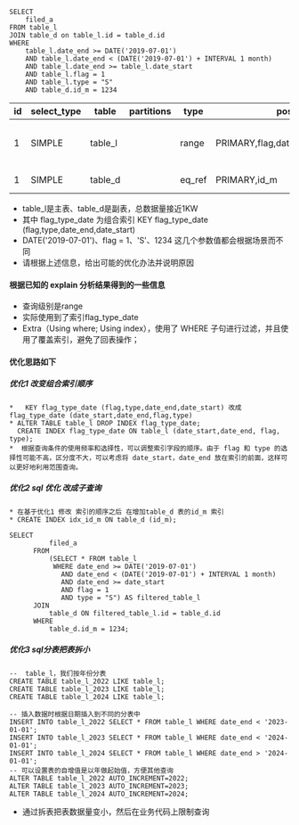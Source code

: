 ```
SELECT 
    filed_a
FROM table_l 
JOIN table_d on table_l.id = table_d.id
WHERE
    table_l.date_end >= DATE('2019-07-01')
    AND table_l.date_end < (DATE('2019-07-01') + INTERVAL 1 month)
    AND table_l.date_end >= table_l.date_start
    AND table_l.flag = 1
    AND table_l.type = "S"
    AND table_d.id_m = 1234
```

| id  | select_type | table   | partitions | type   | possible_keys                             | key            | key_len | ref        | rows  | filtered | Extra                    |
| --- | ----------- | ------- | ---------- | ------ | ----------------------------------------- | -------------- | ------- | ---------- | ----- | -------- | ------------------------ |
| 1   | SIMPLE      | table_l |            | range  | PRIMARY,flag,date_end,type,flag_type_date | flag_type_date | 40      |            | 61708 | 33.33    | Using where; Using index |
| 1   | SIMPLE      | table_d |            | eq_ref | PRIMARY,id_m                              | PRIMARY        | 4       | table_l.id | 1     | 5.00     | Using where              |

- table_l是主表、table_d是副表，总数据量接近1KW
- 其中 flag_type_date 为组合索引  KEY flag_type_date (flag,type,date_end,date_start)
- DATE('2019-07-01')、flag = 1、'S'、1234 这几个参数值都会根据场景而不同
- 请根据上述信息，给出可能的优化办法并说明原因 

#### 根据已知的 explain 分析结果得到的一些信息
  * 查询级别是range 
  * 实际使用到了索引flag_type_date
  * Extra（Using where; Using index），使用了 WHERE 子句进行过滤，并且使用了覆盖索引，避免了回表操作；
#### 优化思路如下
##### 优化1 改变组合索引顺序 
    *   KEY flag_type_date (flag,type,date_end,date_start) 改成 flag_type_date (date_start,date_end,flag,type)
    * ALTER TABLE table_l DROP INDEX flag_type_date;
      CREATE INDEX flag_type_date ON table_l (date_start,date_end, flag, type);
    *  根据查询条件的使用频率和选择性，可以调整索引字段的顺序。由于 flag 和 type 的选择性可能不高，区分度不大，可以考虑将 date_start，date_end 放在索引的前面，这样可以更好地利用范围查询。
#####  优化2 sql 优化 改成子查询
    * 在基于优化1 修改 索引的顺序之后 在增加table_d 表的id_m 索引 
    * CREATE INDEX idx_id_m ON table_d (id_m);
```
SELECT 
          filed_a
      FROM 
          (SELECT * FROM table_l 
           WHERE date_end >= DATE('2019-07-01')
             AND date_end < (DATE('2019-07-01') + INTERVAL 1 month)
             AND date_end >= date_start
             AND flag = 1
             AND type = "S") AS filtered_table_l
      JOIN 
          table_d ON filtered_table_l.id = table_d.id
      WHERE 
          table_d.id_m = 1234;
```
#####  优化3  sql分表把表拆小
```mysql
--  table_l，我们按年份分表
CREATE TABLE table_l_2022 LIKE table_l;
CREATE TABLE table_l_2023 LIKE table_l;
CREATE TABLE table_l_2024 LIKE table_l;

-- 插入数据时根据日期插入到不同的分表中
INSERT INTO table_l_2022 SELECT * FROM table_l WHERE date_end < '2023-01-01';
INSERT INTO table_l_2023 SELECT * FROM table_l WHERE date_end < '2024-01-01';
INSERT INTO table_l_2024 SELECT * FROM table_l WHERE date_end > '2024-01-01';
-- 可以设置表的自增值是以年做起始值，方便其他查询
ALTER TABLE table_l_2022 AUTO_INCREMENT=2022;
ALTER TABLE table_l_2023 AUTO_INCREMENT=2023;
ALTER TABLE table_l_2024 AUTO_INCREMENT=2024;
```
* 通过拆表把表数据量变小，然后在业务代码上限制查询

